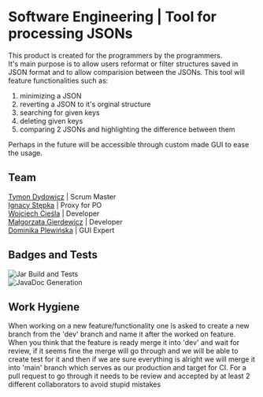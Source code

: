 # Software Engineering | Tool for processing JSONs
This product is created for the programmers by the programmers. \
It's main purpose is to allow users reformat or filter structures saved in JSON format and to allow comparision between the JSONs. This tool will feature functionalities such as:
1. minimizing a JSON
2. reverting a JSON to it's orginal structure
3. searching for given keys
4. deleting given keys
5. comparing 2 JSONs and highlighting the difference between them 

Perhaps in the future will be accessible through custom made GUI to ease the usage.

## Team
[Tymon Dydowicz](https://github.com/Tymon-Dydowicz) | Scrum Master \
[Ignacy Stępka](https://github.com/Iggyyy) | Proxy for PO \
[Wojciech Cieśla](https://github.com/GuterKomputer) | Developer \
[Małgorzata Gierdewicz](https://github.com/shrexlover) | Developer \
[Dominika Plewińska]() | GUI Expert 

## Badges and Tests
![Jar Build and Tests](https://github.com/Tymon-Dydowicz/JsonTools_Product/actions/workflows/maven.yml/badge.svg) \
![JavaDoc Generation](https://github.com/Tymon-Dydowicz/JsonTools_Product/actions/workflows/javaDoc.yml/badge.svg)

## Work Hygiene
When working on a new feature/functionality one is asked to create a new branch from the 'dev' branch and name it after the worked on feature. When you think that the feature is ready merge it into 'dev' and wait for review, if it seems fine the merge will go through and we will be able to create test for it and then if we are sure everything is alright we will merge it into 'main' branch which serves as our production and target for CI. For a pull request to go through it needs to be review and accepted by at least 2 different collaborators to avoid stupid mistakes
